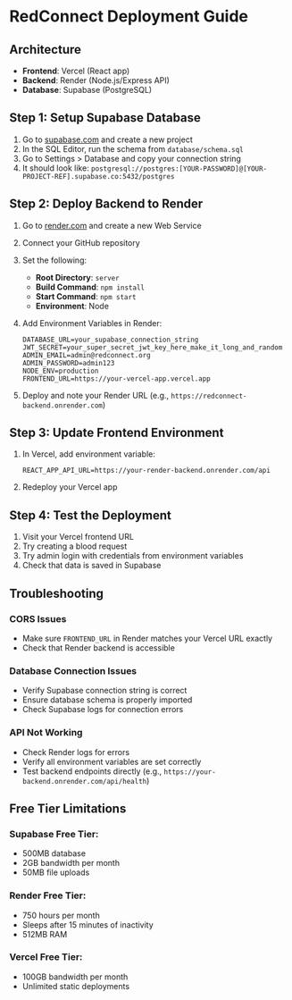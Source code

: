 # RedConnect Deployment Guide

## Architecture
- **Frontend**: Vercel (React app)
- **Backend**: Render (Node.js/Express API)
- **Database**: Supabase (PostgreSQL)

## Step 1: Setup Supabase Database

1. Go to [supabase.com](https://supabase.com) and create a new project
2. In the SQL Editor, run the schema from `database/schema.sql`
3. Go to Settings > Database and copy your connection string
4. It should look like: `postgresql://postgres:[YOUR-PASSWORD]@[YOUR-PROJECT-REF].supabase.co:5432/postgres`

## Step 2: Deploy Backend to Render

1. Go to [render.com](https://render.com) and create a new Web Service
2. Connect your GitHub repository
3. Set the following:
   - **Root Directory**: `server`
   - **Build Command**: `npm install`
   - **Start Command**: `npm start`
   - **Environment**: Node

4. Add Environment Variables in Render:
   ```
   DATABASE_URL=your_supabase_connection_string
   JWT_SECRET=your_super_secret_jwt_key_here_make_it_long_and_random
   ADMIN_EMAIL=admin@redconnect.org
   ADMIN_PASSWORD=admin123
   NODE_ENV=production
   FRONTEND_URL=https://your-vercel-app.vercel.app
   ```

5. Deploy and note your Render URL (e.g., `https://redconnect-backend.onrender.com`)

## Step 3: Update Frontend Environment

1. In Vercel, add environment variable:
   ```
   REACT_APP_API_URL=https://your-render-backend.onrender.com/api
   ```

2. Redeploy your Vercel app

## Step 4: Test the Deployment

1. Visit your Vercel frontend URL
2. Try creating a blood request
3. Try admin login with credentials from environment variables
4. Check that data is saved in Supabase

## Troubleshooting

### CORS Issues
- Make sure `FRONTEND_URL` in Render matches your Vercel URL exactly
- Check that Render backend is accessible

### Database Connection Issues
- Verify Supabase connection string is correct
- Ensure database schema is properly imported
- Check Supabase logs for connection errors

### API Not Working
- Check Render logs for errors
- Verify all environment variables are set correctly
- Test backend endpoints directly (e.g., `https://your-backend.onrender.com/api/health`)

## Free Tier Limitations

### Supabase Free Tier:
- 500MB database
- 2GB bandwidth per month
- 50MB file uploads

### Render Free Tier:
- 750 hours per month
- Sleeps after 15 minutes of inactivity
- 512MB RAM

### Vercel Free Tier:
- 100GB bandwidth per month
- Unlimited static deployments
